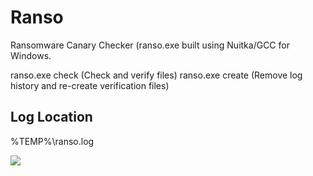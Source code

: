 # Ranso
Ransomware Canary Checker
(ranso.exe built using Nuitka/GCC for Windows. 

ranso.exe check (Check and verify files)
ranso.exe create (Remove log history and re-create verification files)

## Log Location
%TEMP%\ranso.log 



![](https://nabyte.com/imgs/49bdd383b24a710b6b4d6654f0e987ee88ef7b56Capture.png)
